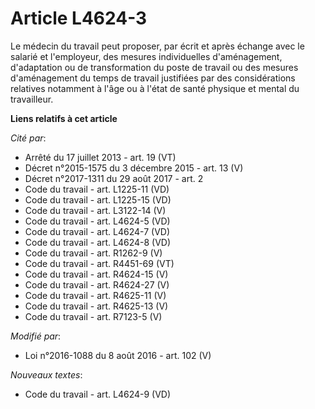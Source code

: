 # Article L4624-3

Le médecin du travail peut proposer, par écrit et après échange avec le salarié et l'employeur, des mesures individuelles
d'aménagement, d'adaptation ou de transformation du poste de travail ou des mesures d'aménagement du temps de travail
justifiées par des considérations relatives notamment à l'âge ou à l'état de santé physique et mental du travailleur.

**Liens relatifs à cet article**

_Cité par_:

  - Arrêté du 17 juillet 2013 - art. 19 (VT)
  - Décret n°2015-1575 du 3 décembre 2015 - art. 13 (V)
  - Décret n°2017-1311 du 29 août 2017 - art. 2
  - Code du travail - art. L1225-11 (VD)
  - Code du travail - art. L1225-15 (VD)
  - Code du travail - art. L3122-14 (V)
  - Code du travail - art. L4624-5 (VD)
  - Code du travail - art. L4624-7 (VD)
  - Code du travail - art. L4624-8 (VD)
  - Code du travail - art. R1262-9 (V)
  - Code du travail - art. R4451-69 (VT)
  - Code du travail - art. R4624-15 (V)
  - Code du travail - art. R4624-27 (V)
  - Code du travail - art. R4625-11 (V)
  - Code du travail - art. R4625-13 (V)
  - Code du travail - art. R7123-5 (V)

_Modifié par_:

  - Loi n°2016-1088 du 8 août 2016 - art. 102 (V)

_Nouveaux textes_:

  - Code du travail - art. L4624-9 (VD)

